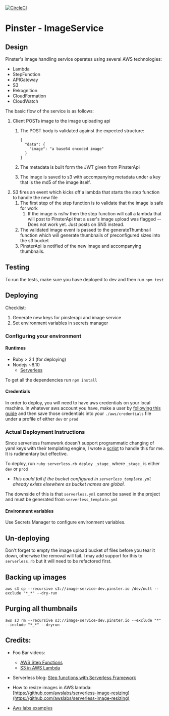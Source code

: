 [![CircleCI](https://circleci.com/gh/IlluminusLimited/ImageService.svg?style=shield)](https://circleci.com/gh/IlluminusLimited/ImageService)

# Pinster - ImageService


## Design

Pinster's image handling service operates using several AWS technologies:
* Lambda
* StepFunction
* APIGateway
* S3
* Rekognition
* CloudFormation
* CloudWatch

The basic flow of the service is as follows:
1. Client POSTs image to the image uploading api
    1. The POST body is validated against the expected structure:
                        
        ```
        {
          "data": {
            "image": "a base64 encoded image"
          }
        }
        ```

    1. The metadata is built form the JWT given from PinsterApi
    1. The image is saved to s3 with accompanying metadata under a key that is the md5 of the image itself.
1. S3 fires an event which kicks off a lambda that starts the step function to handle the new file
    1. The first step of the step function is to validate that the image is safe for work
       1. If the image is nsfw then the step function will call a lambda that will post to PinsterApi 
        that a user's image upload was flagged -- Does not work yet. Just posts on SNS instead.
    1. The validated image event is passed to the generateThumbnail function which will generate thumbnails 
    of preconfigured sizes into the s3 bucket
    1. PinsterApi is notified of the new image and accompanying thumbnails.


## Testing
To run the tests, make sure you have deployed to dev and then run `npm test`

## Deploying

Checklist:

1. Generate new keys for pinsterapi and image service
1. Set environment variables in secrets manager


### Configuring your environment

#### Runtimes
* Ruby > 2.1 (for deploying)
* Nodejs ~8.10
  * [Serverless](https://serverless.com/framework/docs/getting-started/)

To get all the dependencies run `npm install`

#### Credentials
In order to deploy, you will need to have aws credentials on your local machine.
In whatever aws account you have, make a user by 
[following this guide](https://serverless.com/framework/docs/providers/aws/guide/credentials/)
and then save those credentials into your `./aws/credentials` file under a profile of either `dev` or `prod`

### Actual Deployment Instructions

Since serverless framework doesn't support programmatic changing of yaml keys with their templating
engine, I wrote a [script](serverless.rb) to handle this for me. It is rudimentary but effective.

To deploy, run `ruby serverless.rb deploy _stage_` where `_stage_` is either `dev` or `prod`
    
* *This could fail if the bucket configured in `serverless_template.yml` already exists elsewhere
as bucket names are global.*

The downside of this is that `serverless.yml` cannot be saved in the project and must be generated from
 `serverless_template.yml`
 
 #### Environment variables
 
 Use Secrets Manager to configure environment variables.

## Un-deploying

Don't forget to empty the image upload bucket of files before you tear it down, otherwise the removal will fail.
I may add support for this to `serverless.rb` but it will need to be refactored first.


## Backing up images

`aws s3 cp --recursive s3://image-service-dev.pinster.io /dev/null --exclude "*_*" --dry-run`


## Purging all thumbnails

`aws s3 rm --recursive s3://image-service-dev.pinster.io --exclude "*" --include "*_*" --dryrun`


## Credits:

* Foo Bar videos: 
  * [AWS Step Functions](https://www.youtube.com/watch?v=9MKL5Jr2zZ4&list=PLGyRwGktEFqd_YBnm5Zxzw9GP1OnEFO_U)
  * [S3 in AWS Lambda](https://www.youtube.com/watch?v=Lnv9QCRGiMs&list=PLGyRwGktEFqcU7hnjdB08zpBasQcBcz82)
  
* Serverless blog: [Step functions with Serverless Framework](https://serverless.com/blog/how-to-manage-your-aws-step-functions-with-serverless/)

* How to resize images in AWS lambda: [https://github.com/awslabs/serverless-image-resizing](https://github.com/awslabs/serverless-image-resizing)

* [Aws labs examples](https://github.com/awslabs/aws-serverless-workshops/tree/master/ImageProcessing)

